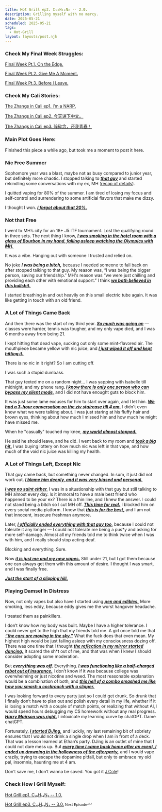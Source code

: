 ```yaml
---
title: Hot Grill ep2. C₁₀H₁₄N₂ -- 2.0.
description: Grilling myself with no mercy.
date: 2025-05-21
scheduled: 2025-05-21
tags:
  - Hot-Grill
layout: layouts/post.njk
---
```


<h3>Check My Final Week Struggles:</h3>
<a href="{{ '/posts/spring2025finalweekpt1/' | url }}">Final Week Pt.1. On the Edge.</a>

<a href="{{ '/posts/spring2025finalweekpt2/' | url }}">Final Week Pt.2. Give Me A Moment.</a>

<a href="{{ '/posts/spring2025finalweekpt3/' | url }}">Final Week Pt.3. Before I Leave.</a>

<h3>Check My Cali Stories:</h3>
<a href="{{ '/posts/calistoryep1/' | url }}">The Zhangs in Cali ep1. I’m a NARP.</a>

<a href="{{ '/posts/calistoryep2/' | url }}">The Zhangs in Cali ep2. 今天讲下中文。</a>

<a href="{{ '/posts/calistoryep3/' | url }}">The Zhangs in Cali ep3. 碎碎念，还我青春！</a>

<h3>Main Plot Goes Here:</h3>

Finished this piece a while ago, but took me a moment to post it here.

<h3>Nic Free Summer</h3>

Sophomore year was a blast, maybe not as busy compared to junior year, but definitely more chaotic. I stopped talking to ***<u>that guy***</u> and started rekindling some conversations with my ex, MH (<a href="{{ '/posts/hotgrillep1/' | url }}">recap of details</a>).

I quitted vaping for 80% of the summer. I am tired of losing my focus and self-control and surrendering to some artificial flavors that make me dizzy.

I thought I won. ***<u>I forgot about that 20%.***</u>

<h3>Not that Free</h3>

I went to MH’s city for an 18+ J5 ITF tournament. Lost the qualifying round in three sets. The next thing I know, ***<u>I was smoking in the hotel room with a glass of Bourbon in my hand, falling asleep watching the Olympics with MH.***</u>

It was a vibe. Hanging out with someone I trusted and relied on.

No joke ***<u>I was being a bitch,***</u> because I needed someone to fall back on after stopped talking to that guy. My reason was, “I was being the bigger person, saving our friendship.” MH's reason was “we were just chilling and providing each other with emotional support.” I think ***<u>we both believed in this bullshit.***</u>

I started breathing in and out heavily on this small electric tube again. It was like getting in touch with an old friend.

<h3>A Lot of Things Came Back</h3>

And then there was the start of my third year. ***<u>So much was going on***</u> — classes were harder, tennis was tougher, and my only vape died, and I was 6 months away from being 21.

I kept hitting that dead vape, sucking out only some mint-flavored air. The mouthpiece became yellow with nic juice, and ***<u>I just wiped it off and kept hitting it.***</u>

There is no nic in it right? So I am cutting off.

I was such a stupid dumbass.

That guy texted me on a random night… I was yapping with Isabelle till midnight, and my phone rang. ***<u>I know there is only one person who can bypass my silent mode,***</u> and I did not have enought guts to block him.

It was just some lame excuses for him to start over again, and I let him. ***<u>We had a 3-hour conversation on the ziv staircase till 4 am.***</u> I didn't even know what we were talking about. I was just staring at his fluffy hair and brown eyes, thinking about how much I missed him and how much he might have missed me.

When he "casually" touched my knee, ***<u>my world almost stopped.***</u>

He said he should leave, and he did. I went back to my room and ***<u>took a big hit.***</u> I was buying lottery on how much nic was left in that vape, and how much of the void nic juice was killing my health.

<h3>A Lot of Things Left, Except Nic</h3>

That guy came back, but something never changed. In sum, it just did not work out. ***<u>I blame him deeply, and it was very biased and personal.***</u>

***<u>I was no saint either.***</u> I was in a situationship with that guy but still talking to MH almost every day. Is it immoral to have a male best friend who happened to be your ex? There is a thin line, and I knew the answer. I could not stand being a bitch so I cut MH off. ***<u>This time for real.***</u> I blocked him on every social media platform. I know that ***<u>this is for the best,***</u> and I am not that innocent, insecure freshman anymore.

Later, ***<u>I officially ended everything with that guy too,***</u> because I could not tolerate it any longer — I could not tolerate me being a pus*y and asking for more self-damage. Almost all my friends told me to think twice when I was with him, and I really should stop acting deaf.

Blocking and everything. Sure.

Now ***<u>it is just me and my new vapes.***</u> Still under 21, but I got them because one can always get them with this amount of desire. I thought I was smart, and I was finally free.

***<u>Just the start of a slipping hill.***</u>

<h3>Playing Damsel In Distress</h3>

Now, not only vapes but also have I started using ***<u>pen and edibles.***</u> More smoking, less eddy, because eddy gives me the worst hangover headache.

I treated them as painkillers.

I don’t know how my body was built. Maybe I have a higher tolerance. I could never get to the high that my friends told me. A girl once told me that ***<u>“the cars are moving in the sky.”***</u> What the fuck does that even mean. My highest high would be just falling asleep with my consciousness dozing off. There was one time that I thought ***<u>the reflection in my mirror started dancing.***</u> It scared the sh*t out of me, and that was when I knew I should consider adopting some moderation.

But ***<u>everything was off.***</u> Everything. ***<u>I was functioning like a half-charged robot out of insurance.***</u> I don’t know if it was because college was overwhelming or just nicotine and weed. The most reasonable explanation would be a combination of both, and ***<u>this hell of a combo smashed me like how you smash a cockroach with a slipper.***</u>

I was looking forward to every party just so I could get drunk. So drunk that I finally don’t have to plan out and polish every detail in my life, whether if it is losing a match with a couple of match points, or realizing that without AI, I would spend hours debugging my CS homework without any real progress. ***<u>[Harry Mairson](https://www.cs.brandeis.edu/~mairson/) was right.***</u> I intoxicate my learning curve by chatGPT. Dame chatGPT.

Fortunately, ***<u>I started [DJing](https://on.soundcloud.com/6ac7MNaLCsDZz9vN8),***</u> and luckily, my last remaining bit of sobriety ensures that I would not drink a single drop when I am in front of a deck. That was a lesson learned at Ethan’s party. DJing is an outlet of mine that I could not dare mess up. But ***<u>every time I came back home after an event, I ended up drowning in the hollowness of the afterparty,***</u> and I would vape crazily, trying to escape the dopamine pitfall, but only to embrace my old pal, insomnia, haunting me at 4 am.

Don’t save me, I don’t wanna be saved. You got it [J.Cole](https://en.wikipedia.org/wiki/J._Cole)!

<h3>Check How I Grill Myself:</h3>
<a href="{{ '/posts/hotgrillep1/' | url }}">Hot Grill ep1. C₁₀H₁₄N₂ -- 1.0.</a>

<a href="{{ '/posts/hotgrillep3/' | url }}">Hot Grill ep3. C₁₀H₁₄N₂ -- 3.0.</a>
<small>Next Episode^^^</small>
